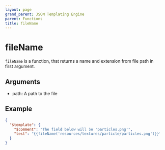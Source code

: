 ```yaml
---
layout: page
grand_parent: JSON Templating Engine
parent: Functions
title: fileName
---
```


# fileName

`fileName` is a function, that returns a name and extension from file path in first argument.

## Arguments

 - path: A path to the file

## Example

```json
{
  "$template": {
    "$comment": "The field below will be 'particles.png'",
    "test": "{{fileName('resources/textures/particle/particles.png')}}"
  }
}
```